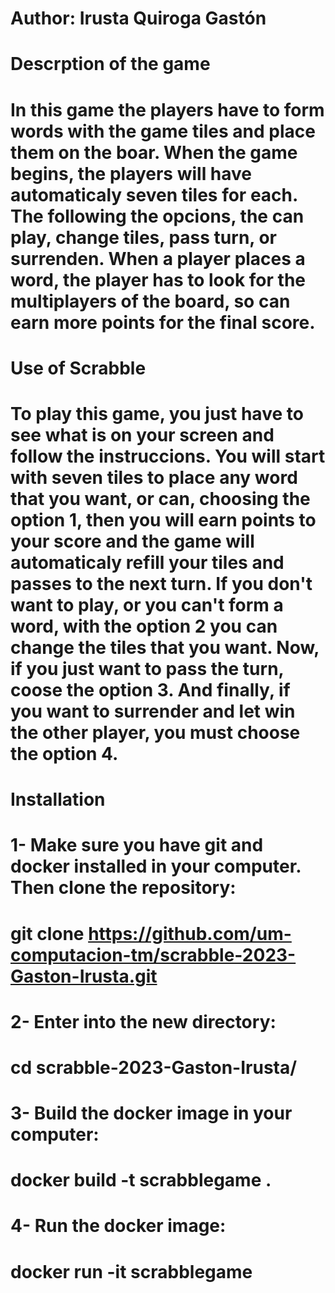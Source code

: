 # Author: Irusta Quiroga Gastón 

# Descrption of the game
#   In this game the players have to form words with the game tiles and place them on the boar. When the game begins, the players will have   automaticaly seven tiles for each. The following the opcions, the can play, change tiles, pass turn, or surrenden. When a player places   a word, the player has to look for the multiplayers of the board, so can earn more points for the final score.

# Use of Scrabble
#   To play this game, you just have to see what is on your screen and follow the instruccions. You will start with seven tiles to place any   word that you want, or can, choosing the option 1, then you will earn points to your score and the game will automaticaly refill your   tiles and passes to the next turn. If you don't want to play, or you can't form a word, with the option 2 you can change the tiles   that you want. Now, if you just want to pass the turn, coose the option 3. And finally, if you want to surrender and let win the other   player, you must choose the option 4.

# Installation
#   1- Make sure you have git and docker installed in your computer. Then clone the repository:
#       git clone https://github.com/um-computacion-tm/scrabble-2023-Gaston-Irusta.git
#   2- Enter into the new directory:
#       cd scrabble-2023-Gaston-Irusta/
#   3- Build the docker image in your computer:
#       docker build -t scrabblegame .
#   4- Run the docker image:
#       docker run -it scrabblegame

